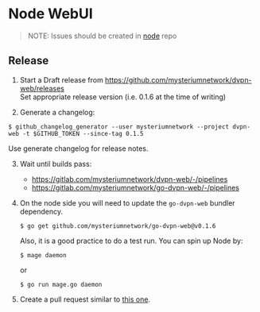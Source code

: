 # Node WebUI

> NOTE: Issues should be created in [node](https://github.com/mysteriumnetwork/node/issues) repo

## Release

1. Start a Draft release from https://github.com/mysteriumnetwork/dvpn-web/releases  
Set appropriate release version (i.e. 0.1.6 at the time of writing)

2. Generate a changelog:  

```shell
$ github_changelog_generator --user mysteriumnetwork --project dvpn-web -t $GITHUB_TOKEN --since-tag 0.1.5
```


Use generate changelog for release notes.

3. Wait until builds pass:  
    - https://gitlab.com/mysteriumnetwork/dvpn-web/-/pipelines
    - https://gitlab.com/mysteriumnetwork/go-dvpn-web/-/pipelines

4. On the node side you will need to update the `go-dvpn-web` bundler dependency. 
    ```shell
    $ go get github.com/mysteriumnetwork/go-dvpn-web@v0.1.6
    ```
    
    Also, it is a good practice to do a test run. You can spin up Node by:  
    ```shell
    $ mage daemon
    ```
    
    or 
    
    ```shell
    $ go run mage.go daemon
    ```

5. Create a pull request similar to [this one](https://github.com/mysteriumnetwork/node/pull/2720). 


